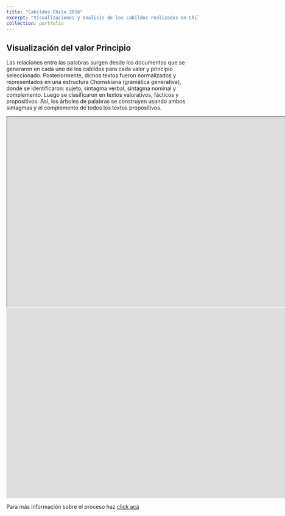 ```yaml
---
title: "Cabildos Chile 2016"
excerpt: "Visualizaciones y analisis de los cabildos realizados en Chile en 2016<br/><img src='/images/500x300.png'>"
collection: portfolio
---
```


Visualización del valor Principio
--------
Las relaciones entre las palabras surgen desde los documentos que se generaron en cada uno de los cabildos para cada valor y principio seleccionado. Posteriormente, dichos textos fueron normalizados y representados en una estructura Chomskiana (gramática generativa), donde se identificaron: sujeto, sintagma verbal, sintagma nominal y complemento. Luego se clasificaron en textos valorativos, fácticos y propositivos. Así, los árboles de palabras se construyen usando ambos sintagmas y el complemento de todos los textos propositivos. 


<iframe src="https://github.com/crcandia/crcandiav/tree/master/viz/Justicia_valores.html" height="500" width="2000"></iframe>

<iframe width="2000" height="500" src="https://github.com/crcandia/crcandiav/tree/master/viz/Justicia_valores.html" frameborder="0" allowfullscreen></iframe>


Para más información sobre el proceso haz  <a href="https://www.unaconstitucionparachile.cl/memoria_proceso_constituyente.pdf" target="_blank">click acá</a>


